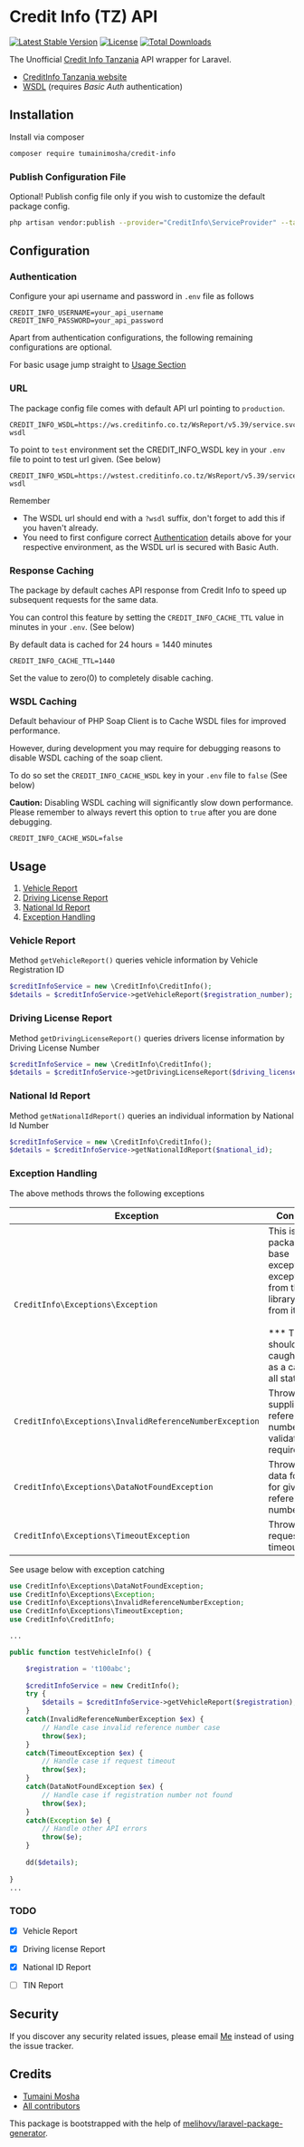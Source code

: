 # Credit Info (TZ) API


[![Latest Stable Version](https://poser.pugx.org/tumainimosha/credit-info/v/stable)](https://packagist.org/packages/tumainimosha/credit-info)
[![License](https://poser.pugx.org/tumainimosha/credit-info/license)](https://packagist.org/packages/tumainimosha/credit-info)
[![Total Downloads](https://poser.pugx.org/tumainimosha/credit-info/downloads)](https://packagist.org/packages/tumainimosha/credit-info)


The Unofficial [Credit Info Tanzania](https://creditinfo.co.tz) API wrapper for Laravel.   

* [CreditInfo Tanzania website](https://tz.creditinfo.com/)
* [WSDL](https://ws.creditinfo.co.tz/WsReport/v5.39/service.svc?singleWsdl) (requires _Basic Auth_ authentication)

## Installation

Install via composer

```bash
composer require tumainimosha/credit-info
```


### Publish Configuration File

Optional! Publish config file only if you wish to customize the default package config.

```bash
php artisan vendor:publish --provider="CreditInfo\ServiceProvider" --tag="config"
```

## Configuration

### Authentication
Configure your api username and password in `.env` file as follows

```dotenv
CREDIT_INFO_USERNAME=your_api_username
CREDIT_INFO_PASSWORD=your_api_password
```

Apart from authentication configurations, the following remaining configurations are optional.

For basic usage jump straight to [Usage Section](#usage)

### URL
The package config file comes with default API url pointing to `production`. 

```dotenv
CREDIT_INFO_WSDL=https://ws.creditinfo.co.tz/WsReport/v5.39/service.svc?wsdl
```

To point to `test` environment set the CREDIT_INFO_WSDL key in your `.env` file to point to test url given. (See below)

```dotenv
CREDIT_INFO_WSDL=https://wstest.creditinfo.co.tz/WsReport/v5.39/service.svc?wsdl
```

Remember 
* The WSDL url should end with a `?wsdl` suffix, don't forget to add this if you haven't already.
* You need to first configure correct [Authentication](#authentication) details above for your respective environment, as the WSDL url is secured with Basic Auth.


### Response Caching

The package by default caches API response from Credit Info to speed up subsequent requests for the same data. 

You can control this feature by setting the `CREDIT_INFO_CACHE_TTL` value in minutes in your `.env`. (See below)

By default data is cached for 24 hours = 1440 minutes

```dotenv
CREDIT_INFO_CACHE_TTL=1440
```


Set the value to zero(0) to completely disable caching.


### WSDL Caching

Default behaviour of PHP Soap Client is to Cache WSDL files for improved performance. 

However, during development you may require for debugging reasons to disable WSDL caching of the soap client. 

To do so set the `CREDIT_INFO_CACHE_WSDL` key in your `.env` file to `false` (See below)

**Caution:** Disabling WSDL caching will significantly slow down performance. Please remember to always revert this option to `true` after you are done debugging.

```dotenv
CREDIT_INFO_CACHE_WSDL=false
```


## Usage

1. [Vehicle Report](#vehicle-report)
2. [Driving License Report](#driving-license-report)
3. [National Id Report](#national-id-report)
4. [Exception Handling](#exception-handling)

### Vehicle Report

Method `getVehicleReport()` queries vehicle information by Vehicle Registration ID

```php 
$creditInfoService = new \CreditInfo\CreditInfo();
$details = $creditInfoService->getVehicleReport($registration_number);
```

### Driving License Report

Method `getDrivingLicenseReport()` queries drivers license information by Driving License Number

```php 
$creditInfoService = new \CreditInfo\CreditInfo();
$details = $creditInfoService->getDrivingLicenseReport($driving_license_no);
```


### National Id Report

Method `getNationalIdReport()` queries an individual information by National Id Number

```php 
$creditInfoService = new \CreditInfo\CreditInfo();
$details = $creditInfoService->getNationalIdReport($national_id);
```

### Exception Handling

The above methods throws the following exceptions

| Exception                                               | Condition                                                                                                                                     |
|---------------------------------------------------------|-----------------------------------------------------------------------------------------------------------------------------------------------|
| `CreditInfo\Exceptions\Exception`                       | This is the package's base exception. All exceptions from this library inherit from it. <br><br> *** This should be caught last as a catch-all statement. |
| `CreditInfo\Exceptions\InvalidReferenceNumberException` | Thrown if supplied reference number fails validation requirements.                                                                            |
| `CreditInfo\Exceptions\DataNotFoundException`           | Thrown if no data found for given reference number                                                                                           |
| `CreditInfo\Exceptions\TimeoutException`                | Thrown if request timeouts                                                                                                                   |

See usage below with exception catching

```php
use CreditInfo\Exceptions\DataNotFoundException;
use CreditInfo\Exceptions\Exception;
use CreditInfo\Exceptions\InvalidReferenceNumberException;
use CreditInfo\Exceptions\TimeoutException;
use CreditInfo\CreditInfo;

...

public function testVehicleInfo() {

    $registration = 't100abc';
    
    $creditInfoService = new CreditInfo();
    try {
        $details = $creditInfoService->getVehicleReport($registration);
    } 
    catch(InvalidReferenceNumberException $ex) {
        // Handle case invalid reference number case
        throw($ex);
    }
    catch(TimeoutException $ex) {
        // Handle case if request timeout
        throw($ex);
    }
    catch(DataNotFoundException $ex) {
        // Handle case if registration number not found
        throw($ex);
    }
    catch(Exception $e) {
        // Handle other API errors
        throw($e);
    }
    
    dd($details);
    
}
...

```


### TODO

- [x] Vehicle Report
- [x] Driving license Report
- [x] National ID Report
- [ ] TIN Report


## Security

If you discover any security related issues, please email [Me](mailto:princeton.mosha@gmail.com?subject=Credit+Info+API+Package+Security+Issue)
instead of using the issue tracker.


## Credits

- [Tumaini Mosha](https://github.com/princeton255)
- [All contributors](https://github.com/princeton255/credit-info/graphs/contributors)


This package is bootstrapped with the help of
[melihovv/laravel-package-generator](https://github.com/melihovv/laravel-package-generator).
